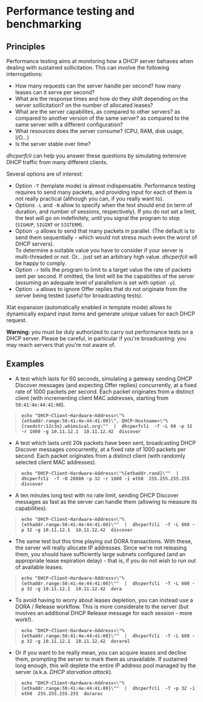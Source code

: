 
# Performance testing and benchmarking

## Principles

Performance testing aims at monitoring how a DHCP server behaves when dealing with sustained sollicitation. This can involve the following interrogations:
- How many requests can the server handle per second? how many leases can it serve per second?
- What are the response times and how do they shift depending on the server sollicitation? on the number of allocated leases?
- What are the server capabilites, as compared to other servers? as compared to another version of the same server? as compared to the same server with a different configuration?
- What resources does the server consume? (CPU, RAM, disk usage, I/O...)
- Is the server stable over time?

*dhcperfcli* can help you answer these questions by simulating extensive DHCP traffic from many different clients.

Several options are of interest:
- Option `-T` (template mode) is almost indispensable. Performance testing requires to send many packets, and providing input for each of them is not really practical (although you can, if you really want to).
- Options `-L` and `-N` allow to specify when the test should end (in term of duration, and number of sessions, respectively).
If you do not set a limit, the test will go on indefinitely, until you signal the program to stop (`SIGHUP`, `SIGINT` or `SIGTERM`).
- Option `-p` allows to send that many packets in parallel. (The default is to send them sequentially - which would not stress much even the worst of DHCP servers).<br>
To determine a suitable value you have to consider if your server is multi-threaded or not. Or... just set an arbitrary high value. *dhcperfcli* will be happy to comply.
- Option `-r` tells the program to limit to a target value the rate of packets sent per second.
If omitted, the limit will be the capabilites of the server (assuming an adequate level of parallelism is set with option `-p`).
- Option `-a` allows to ignore Offer replies that do not originate from the server being tested (useful for broadcasting tests).

Xlat expansion (automatically enabled in template mode) allows to dynamically expand input items and generate unique values for each DHCP request.


**Warning:** you must be duly authorized to carry out performance tests on a DHCP server. Please be careful, in particular if you're broadcasting: you may reach servers that you're not aware of.


## Examples

- A test which lasts for 60 seconds, simulating a gateway sending DHCP Discover messages (and expecting Offer replies) concurrently, at a fixed rate of 1000 packets per second. Each packet originates from a distinct client (with incrementing client MAC addresses, starting from `50:41:4e:44:41:00`).

>__`
echo "DHCP-Client-Hardware-Address=\"%{ethaddr.range:50:41:4e:44:41:00}\", DHCP-Hostname=\"%{randstr:12c3n}.whimsical.org\""  |  dhcperfcli  -T -L 60 -p 32 -r 1000 -g 10.11.12.1  10.11.12.42  discover
`__


- A test which lasts until 20k packets have been sent, broadcasting DHCP Discover messages concurrently, at a fixed rate of 1000 packets per second. Each packet originates from a distinct client (with randomly selected client MAC addresses).

>__`
echo "DHCP-Client-Hardware-Address=\"%{ethaddr.rand}\""  |  dhcperfcli  -T -N 20000 -p 32 -r 1000 -i eth0  255.255.255.255  discover
`__


- A ten minutes long test with no rate limit, sending DHCP Discover messages as fast as the server can handle them (allowing to measure its capabilities).

>__`
echo "DHCP-Client-Hardware-Address=\"%{ethaddr.range:50:41:4e:44:41:00}\""  |  dhcperfcli  -T -L 600 -p 32 -g 10.11.12.1  10.11.12.42  discover
`__


- The same test but this time playing out DORA transactions. With these, the server will really allocate IP addresses. Since we're not releasing them, you should have sufficiently large subnets configured (and an appropriate lease expiration delay) - that is, if you do not wish to run out of available leases.

>__`
echo "DHCP-Client-Hardware-Address=\"%{ethaddr.range:50:41:4e:44:41:00}\""  |  dhcperfcli  -T -L 600 -p 32 -g 10.11.12.1  10.11.12.42  dora
`__


- To avoid having to worry about leases depletion, you can instead use a DORA / Release workflow. This is more considerate to the server (but involves an additional DHCP Release message for each session - more work!).

>__`
echo "DHCP-Client-Hardware-Address=\"%{ethaddr.range:50:41:4e:44:41:00}\""  |  dhcperfcli  -T -L 600 -p 32 -g 10.11.12.1  10.11.12.42  dorarel
`__


- Or if you want to be really mean, you can acquire leases and decline them, prompting the server to mark them as unavailable. If sustained long enough, this will deplete the entire IP address pool managed by the server (a.k.a. *DHCP starvation attack*).

>__`
echo "DHCP-Client-Hardware-Address=\"%{ethaddr.range:50:41:4e:44:41:00}\""  |  dhcperfcli  -T -p 32 -i eth0  255.255.255.255  dorarec
`__
